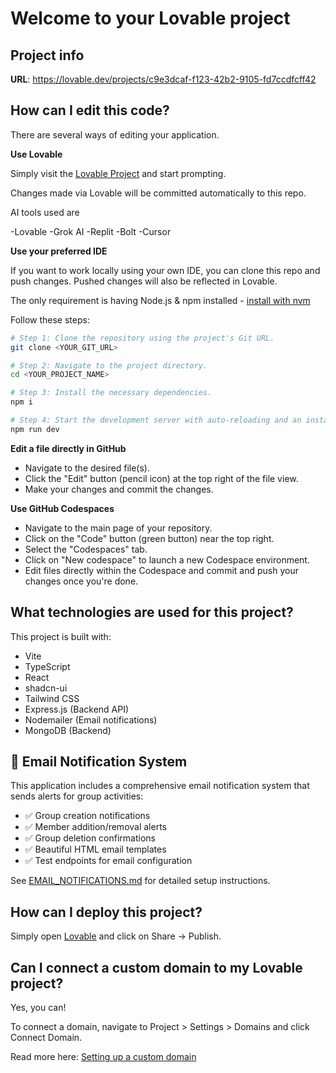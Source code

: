 # Welcome to your Lovable project

## Project info

**URL**: https://lovable.dev/projects/c9e3dcaf-f123-42b2-9105-fd7ccdfcff42

## How can I edit this code?

There are several ways of editing your application.

**Use Lovable**

Simply visit the [Lovable Project](https://lovable.dev/projects/c9e3dcaf-f123-42b2-9105-fd7ccdfcff42) and start prompting.

Changes made via Lovable will be committed automatically to this repo.

AI tools used are 

-Lovable
-Grok AI
-Replit
-Bolt
-Cursor


**Use your preferred IDE**

If you want to work locally using your own IDE, you can clone this repo and push changes. Pushed changes will also be reflected in Lovable.

The only requirement is having Node.js & npm installed - [install with nvm](https://github.com/nvm-sh/nvm#installing-and-updating)

Follow these steps:

```sh
# Step 1: Clone the repository using the project's Git URL.
git clone <YOUR_GIT_URL>

# Step 2: Navigate to the project directory.
cd <YOUR_PROJECT_NAME>

# Step 3: Install the necessary dependencies.
npm i

# Step 4: Start the development server with auto-reloading and an instant preview.
npm run dev
```

**Edit a file directly in GitHub**

- Navigate to the desired file(s).
- Click the "Edit" button (pencil icon) at the top right of the file view.
- Make your changes and commit the changes.

**Use GitHub Codespaces**

- Navigate to the main page of your repository.
- Click on the "Code" button (green button) near the top right.
- Select the "Codespaces" tab.
- Click on "New codespace" to launch a new Codespace environment.
- Edit files directly within the Codespace and commit and push your changes once you're done.

## What technologies are used for this project?

This project is built with:

- Vite
- TypeScript
- React
- shadcn-ui
- Tailwind CSS
- Express.js (Backend API)
- Nodemailer (Email notifications)
- MongoDB (Backend)

## 📧 Email Notification System

This application includes a comprehensive email notification system that sends alerts for group activities:

- ✅ Group creation notifications
- ✅ Member addition/removal alerts  
- ✅ Group deletion confirmations
- ✅ Beautiful HTML email templates
- ✅ Test endpoints for email configuration

See [EMAIL_NOTIFICATIONS.md](./EMAIL_NOTIFICATIONS.md) for detailed setup instructions.

## How can I deploy this project?

Simply open [Lovable](https://lovable.dev/projects/c9e3dcaf-f123-42b2-9105-fd7ccdfcff42) and click on Share -> Publish.

## Can I connect a custom domain to my Lovable project?

Yes, you can!

To connect a domain, navigate to Project > Settings > Domains and click Connect Domain.

Read more here: [Setting up a custom domain](https://docs.lovable.dev/tips-tricks/custom-domain#step-by-step-guide)
